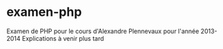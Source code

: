 examen-php
==========

Examen de PHP pour le cours d'Alexandre Plennevaux pour l'année 2013-2014
Explications à venir plus tard
